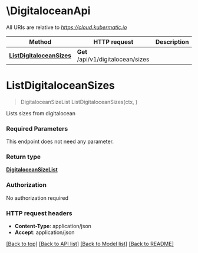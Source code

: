 # \DigitaloceanApi

All URIs are relative to *https://cloud.kubermatic.io*

Method | HTTP request | Description
------------- | ------------- | -------------
[**ListDigitaloceanSizes**](DigitaloceanApi.md#ListDigitaloceanSizes) | **Get** /api/v1/digitalocean/sizes | 


# **ListDigitaloceanSizes**
> DigitaloceanSizeList ListDigitaloceanSizes(ctx, )


Lists sizes from digitalocean

### Required Parameters
This endpoint does not need any parameter.

### Return type

[**DigitaloceanSizeList**](DigitaloceanSizeList.md)

### Authorization

No authorization required

### HTTP request headers

 - **Content-Type**: application/json
 - **Accept**: application/json

[[Back to top]](#) [[Back to API list]](../README.md#documentation-for-api-endpoints) [[Back to Model list]](../README.md#documentation-for-models) [[Back to README]](../README.md)

